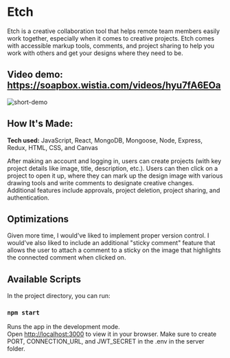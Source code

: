 # Etch
Etch is a creative collaboration tool that helps remote team members easily work together, especially when it comes to creative projects. Etch comes with accessible markup tools, comments, and project sharing to help you work with others and get your designs where they need to be.

## Video demo: https://soapbox.wistia.com/videos/hyu7fA6EOa

![short-demo](https://user-images.githubusercontent.com/92285612/196845404-3887cc5f-acbc-439e-b065-19ae5248c7d5.gif)

<!-- **Link to project:**  -->

## How It's Made:

**Tech used:** JavaScript, React, MongoDB, Mongoose, Node, Express, Redux, HTML, CSS, and Canvas

After making an account and logging in, users can create projects (with key project details like image, title, description, etc.). Users can then click on a project to open it up, where they can mark up the design image with various drawing tools and write comments to designate creative changes. Additional features include approvals, project deletion, project sharing, and authentication.

## Optimizations

Given more time, I would've liked to implement proper version control. I would've also liked to include an additional "sticky comment" feature that allows the user to attach a comment to a sticky on the image that highlights the connected comment when clicked on.

## Available Scripts

In the project directory, you can run:

### `npm start`

Runs the app in the development mode.\
Open [http://localhost:3000](http://localhost:3000) to view it in your browser. 
Make sure to create PORT, CONNECTION_URL, and JWT_SECRET in the .env in the server folder.
